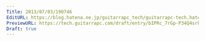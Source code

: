 ```yaml
---
Title: 2013/07/03/190746
EditURL: https://blog.hatena.ne.jp/guitarrapc_tech/guitarrapc-tech.hatenablog.com/atom/entry/6802418398340941217
PreviewURL: https://tech.guitarrapc.com/draft/entry/bIPRc_7rGp-P34Q4srkOpMut0x4
Draft: true
---
```


